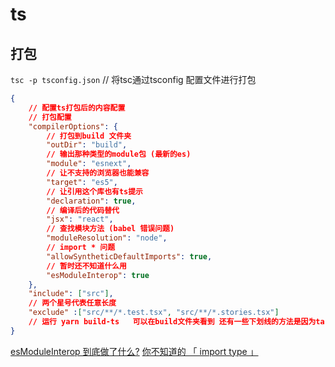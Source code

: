 # ts

## 打包

`tsc -p tsconfig.json` // 将tsc通过tsconfig 配置文件进行打包

```json
{
    // 配置ts打包后的内容配置
    // 打包配置
    "compilerOptions": {
        // 打包到build 文件夹
        "outDir": "build",
        // 输出那种类型的module包 (最新的es)
        "module": "esnext",
        // 让不支持的浏览器也能兼容
        "target": "es5",
        // 让引用这个库也有ts提示
        "declaration": true,
        // 编译后的代码替代
        "jsx": "react",
        // 查找模块方法 (babel 错误问题)
        "moduleResolution": "node",
        // import * 问题
        "allowSyntheticDefaultImports": true,
        // 暂时还不知道什么用
        "esModuleInterop": true
    },
    "include": ["src"],
    // 两个星号代表任意长度
    "exclude" :["src/**/*.test.tsx", "src/**/*.stories.tsx"]
    // 运行 yarn build-ts   可以在build文件夹看到 还有一些下划线的方法是因为target配置生成的辅助兼容方法
}
```

[esModuleInterop 到底做了什么?](https://zhuanlan.zhihu.com/p/148081795)
[你不知道的 「 import type 」](https://segmentfault.com/a/1190000039800522)